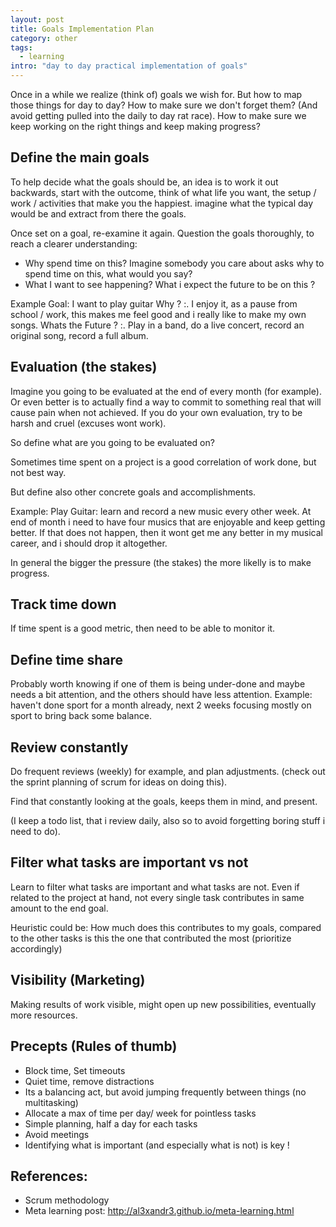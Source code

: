 ```yaml
---
layout: post
title: Goals Implementation Plan
category: other
tags:
  - learning
intro: "day to day practical implementation of goals"
---
```


Once in a while we realize (think of) goals we wish for.
But how to map those things for day to day? 
How to make sure we don't forget them? (And avoid getting pulled into the daily to day rat race).
How to make sure we keep working on the right things and keep making progress?

## Define the main goals

To help decide what the goals should be, an idea is to work it out backwards, start with the outcome, think of what life you want, the setup / work / activities that make you the happiest. imagine what the typical day would be and extract from there the goals.

Once set on a goal, re-examine it again. Question the goals thoroughly, to reach a clearer understanding:
- Why spend time on this? Imagine somebody you care about asks why to spend time on this, what would you say? 
- What I want to see happening? What i expect the future to be on this ?

Example Goal: I want to play guitar
Why ? 
:. I enjoy it, as a pause from school / work, this makes me feel good and i really like to make my own songs.
Whats the Future ?
:. Play in a band, do a live concert, record an original song, record a full album.

## Evaluation (the stakes)

Imagine you going to be evaluated at the end of every month (for example).
Or even better is to actually find a way to commit to something real that will cause pain when not achieved.
If you do your own evaluation, try to be harsh and cruel (excuses wont work).

So define what are you going to be evaluated on?

Sometimes time spent on a project is a good correlation of work done, but not best way.

But define also other concrete goals and accomplishments.

Example:
Play Guitar: learn and record a new music every other week. At end of month i need to have four musics that are enjoyable and keep getting better. If that does not happen, then it wont get me any better in my musical career, and i should drop it altogether.

In general the bigger the pressure (the stakes) the more likelly is to make progress.

## Track time down
If time spent is a good metric, then need to be able to monitor it.

## Define time share
Probably worth knowing if one of them is being under-done and maybe needs a bit attention, and the others should have less attention.
Example: haven't done sport for a month already, next 2 weeks focusing mostly on sport to bring back some balance.

## Review constantly
Do frequent reviews (weekly) for example, and plan adjustments. (check out the sprint planning of scrum for ideas on doing this).

Find that constantly looking at the goals, keeps them in mind, and present.

(I keep a todo list, that i review daily, also so to avoid forgetting boring stuff i need to do).

## Filter what tasks are important vs not
Learn to filter what tasks are important and what tasks are not.
Even if related to the project at hand, not every single task contributes in same amount to the end goal.

Heuristic could be: How much does this contributes to my goals, compared to the other tasks is this the one that contributed the most (prioritize accordingly)

## Visibility (Marketing)
Making results of work visible, might open up new possibilities, eventually more resources.

## Precepts (Rules of thumb)

- Block time, Set timeouts
- Quiet time, remove distractions
- Its a balancing act, but avoid jumping frequently between things (no multitasking)
- Allocate a max of time per day/ week for pointless tasks
- Simple planning, half a day for each tasks
- Avoid meetings
- Identifying what is important (and especially what is not) is key !

## References:

- Scrum methodology
- Meta learning post: http://al3xandr3.github.io/meta-learning.html
